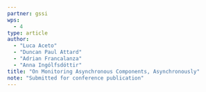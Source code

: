 ```yaml
---
partner: gssi
wps:
  - 4
type: article
author:
  - "Luca Aceto"
  - "Duncan Paul Attard"
  - "Adrian Francalanza"
  - "Anna Ingólfsdóttir"
title: "On Monitoring Asynchronous Components, Asynchronously"
note: "Submitted for conference publication"
---
```

